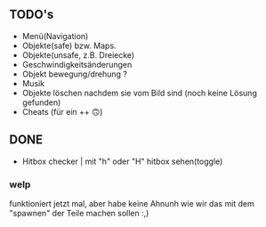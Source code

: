 ## TODO's
- Menü(Navigation)
- Objekte(safe) bzw. Maps.
- Objekte(unsafe, z.B. Dreiecke)
- Geschwindigkeitsänderungen
- Objekt bewegung/drehung ?
- Musik
- Objekte löschen nachdem sie vom Bild sind (noch keine Lösung gefunden)
- Cheats (für ein ++ 🙃)

## DONE
- Hitbox checker | mit "h" oder "H" hitbox sehen(toggle)

### welp
funktioniert jetzt mal, aber habe keine Ahnunh wie wir das mit dem "spawnen" der Teile machen sollen :,)